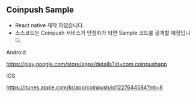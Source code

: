 ## Coinpush Sample

- React native 제작 하였습니다.
- 소스코드는 Coinpush 서비스가 안정화가 되면 Sample 코드를 공개할 예정입니다.

Android

https://play.google.com/store/apps/details?id=com.coinpushapp

IOS

https://itunes.apple.com/kr/app/coinpush/id1227644584?mt=8